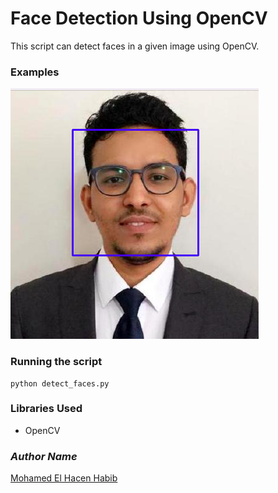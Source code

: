 # Face Detection Using OpenCV
This script can detect faces in a given image using
OpenCV.

### Examples
![profile](detected_face.png)

### Running the script
```commandline
python detect_faces.py
```

### Libraries Used
- OpenCV

### *Author Name*
[Mohamed El Hacen Habib](https://github.com/mohamedelhacen)
